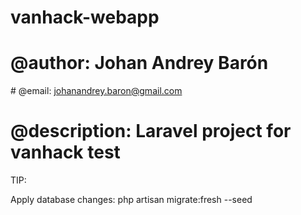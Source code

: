 # vanhack-webapp

# @author: Johan Andrey Barón
# @email: johanandrey.baron@gmail.com
# @description: Laravel project for vanhack test

TIP: 


Apply database changes: php artisan migrate:fresh --seed